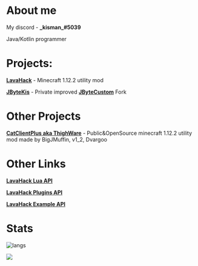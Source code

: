# About me
My discord - **\_kisman_#5039**

Java/Kotlin programmer

# Projects:
**[LavaHack](https://github.com/TheKisDevs/LavaHack)** - Minecraft 1.12.2 utility mod

**[JByteKis](https://github.com/kisman2000/JByteKis)** - Private improved **[JByteCustom](https://github.com/storm772/JByteCustom)** Fork

# Other Projects
**[CatClientPlus aka ThighWare](https://github.com/kisman2000/CatClientPlus-aka-ThighWare)** - Public&OpenSource minecraft 1.12.2 utility mod made by BigJMuffin, v1_2, Dvargoo

# Other Links
**[LavaHack Lua API](https://kisman-kus.gitbook.io/lava-hack-lua-api/)**

**[LavaHack Plugins API](https://github.com/TheKisDevs/LavaHack-Plugins-API)**

**[LavaHack Example API](https://github.com/TheKisDevs/LavaHack-Example-Plugin)**

# Stats
![langs](https://github-readme-stats.vercel.app/api/top-langs/?username=kisman2000&layout=compact&langs_count=10)

![](https://komarev.com/ghpvc/?username=kisman2000&color=7421af)
